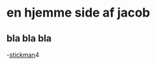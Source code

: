 # en hjemme side af jacob
## bla bla bla



-[stickman](file:///C:/thy157.github.io-main/Quilted_distance_2021_09_16_06_46_45/index.html)4
